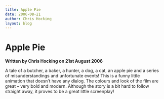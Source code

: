 ```yaml
---
title: Apple Pie
date: 2006-08-21
author: Chris Hocking
layout: blog
---
```

# Apple Pie

**Written by Chris Hocking on 21st August 2006**

A tale of a butcher, a baker, a hunter, a dog, a cat, an apple pie and a series of misunderstandings and unfortunate events! This is a funny little animation that doesn’t have any dialog. The colours and look of the film are great – very bold and modern. Although the story is a bit hard to follow straight away, it proves to be a great little screenplay!